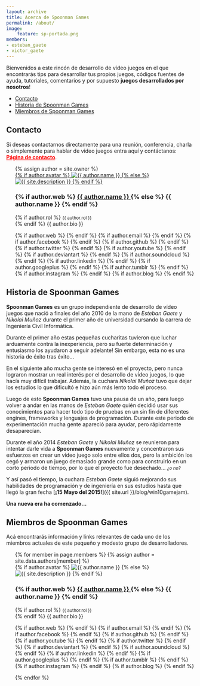 ```yaml
---
layout: archive
title: Acerca de Spoonman Games
permalink: /about/
image:
    feature: sp-portada.png
members:
- esteban_gaete
- victor_gaete
---
```


Bienvenidos a este rincón de desarrollo de vídeo juegos en el que encontrarás
tips para desarrollar tus propios juegos, códigos fuentes de ayuda, tutoriales,
comentarios y por supuesto **juegos desarrollados por nosotros**!

<nav class="toc">
    <ul id="markdown-toc">
      <li><a href="#tres">Contacto</a></li>
      <li><a href="#uno">Historia de Spoonman Games</a></li>
      <li><a href="#dos">Miembros de Spoonman Games</a></li>
    </ul>
</nav>

<h2 id="tres" class="ribbon">Contacto</h2>

Si deseas contactarnos directamente para una reunión, conferencia, charla o 
simplemente para hablar de vídeo juegos entra aquí y contáctanos:
<a href="{{ site.url }}/contact/" style="color: red;"><strong>Página de contacto</strong></a>.

<div class="miembros-spoonman">
    <div class="page-footer">
        <ul style="list-style-type: none;">
            {% assign author = site.owner %}                
            <div class="author-image">
                <a href="{{ site.url }}/contact/">
                    {% if author.avatar %}
                       <img src="{{ site.url }}/images/{{ author.avatar }}" alt="{{ author.name }}"/>
                    {% else %}
                        <img src="{{ site.url }}/images/{{ site.owner.avatar }}" alt="{{ site.description }}"/>
                    {% endif %}
                </a>
            </div><!-- ./author-image -->
            <div class="author-content">
                <h3 class="author-name" >
                    {% if author.web %}
                        <a href="{{ site.url }}/contact/" itemprop="author">
                            {{ author.name }}
                        </a>
                    {% else %}
                        <span itemprop="author">{{ author.name }}</span>
                    {% endif %}
                </h3>
                <p class="author-bio">
                    {% if author.rol %}
                        <small>{{ author.rol }}</small><br>
                    {% endif %}
                    {{ author.bio }}
                </p>                    
                <p class="author-social">
                    {% if author.web %}
                        <a href="http://{{ author.web }}" class="badge"><i class="fa fa-home" aria-hidden="true"></i></a>
                    {% endif %}
                    {% if author.email %}
                        <a href="{{ site.url }}/contact/" class="badge inverse"><i class="fa fa-envelope" aria-hidden="true"></i></a>
                    {% endif %}
                    {% if author.facebook %}
                        <a href="https://www.facebook.com/{{ author.facebook }}" class="badge info"><i class="fa fa-facebook" aria-hidden="true"></i></a>
                    {% endif %}
                    {% if author.github %}
                        <a href="https://github.com/{{ author.github }}" class="badge"><i class="fa fa-git" aria-hidden="true"></i></a>
                    {% endif %}
                    {% if author.twitter %}
                        <a href="https://twitter.com/{{ author.twitter }}" class="badge info"><i class="fa fa-twitter" aria-hidden="true"></i></a>
                    {% endif %}
                    {% if author.youtube %}
                        <a href="https://www.youtube.com/channel/{{ author.youtube }}" class="badge danger"><i class="fa fa-youtube-play" aria-hidden="true"></i></a>
                    {% endif %}
                    {% if author.deviantart %}
                        <a href="https://www.{{ author.deviantart }}.deviantart.com/" class="badge success"><i class="fa fa-deviantart" aria-hidden="true"></i></a>
                    {% endif %}
                    {% if author.soundcloud %}
                        <a href="https://www.soundcloud.com/{{ author.soundcloud }}" class="badge danger"><i class="fa fa-soundcloud" aria-hidden="true"></i></a>
                    {% endif %}
                    {% if author.linkedin %}
                        <a href="https://cl.linkedin.com/{{ author.linkedin }}" class="badge info"><i class="fa fa-linkedin" aria-hidden="true"></i></a>
                    {% endif %}
                    {% if author.googleplus %}
                        <a href="https://plus.google.com/u/0/{{ author.googleplus }}" class="badge danger"><i class="fa fa-google-plus" aria-hidden="true"></i></a>
                    {% endif %}
                    {% if author.tumblr %}
                        <a href="https://{{ author.tumblr }}.tumblr.com" class="badge info"><i class="fa fa-tumblr" aria-hidden="true"></i></a>
                    {% endif %}
                    {% if author.instagram %}
                        <a href="https://instagram.com/{{ author.instagram }}" class="badge success"><i class="fa fa-instagram" aria-hidden="true"></i></a>
                    {% endif %}
                    {% if author.blog %}
                        <a href="https://{{ author.blog }}" class="badge"><i class="fa fa-rss" aria-hidden="true"></i></a>
                    {% endif %}
                </p>
            </div><!-- ./author-content -->
        </ul>
    </div>
</div>

<h2 id="uno" class="ribbon">Historia de Spoonman Games</h2>

**Spoonman Games** es un grupo independiente de desarrollo de vídeo juegos que 
nació a finales del año 2010 de la mano de *Esteban Gaete* y *Nikolai Muñoz* 
durante el primer año de universidad cursando la carrera de Ingeniería Civil Informática.

Durante el primer año estas pequeñas cucharitas tuvieron que luchar arduamente
contra la inexperiencia, pero su fuerte determinación y entusiasmo los ayudaron
a seguir adelante! Sin embargo, esta no es una historia de éxito tras éxito... 

En el siguiente año mucha gente se interesó en el proyecto, pero nunca 
lograron mostrar un real interés por el desarrollo de vídeo juegos, lo que 
hacía muy difícil trabajar. Además, la cuchara *Nikolai Muñoz* tuvo 
que dejar los estudios lo que dificultó e hizo aún más lento todo el proceso.

Luego de esto **Spoonman Games** tuvo una pausa de un año, para luego volver a
andar en las manos de *Esteban Gaete* quién decidió usar sus conocimientos
para hacer todo tipo de pruebas en un sin fin de diferentes engines, frameworks
y lenguajes de programación. Durante este periodo de experimentación mucha 
gente apareció para ayudar, pero rápidamente desaparecían.

Durante el año 2014 *Esteban Gaete* y *Nikolai Muñoz* se reunieron para 
intentar darle vida a **Spoonman Games** nuevamente y concentraron sus 
esfuerzos en crear un vídeo juego solo entre ellos dos, pero la ambición los
cegó y armaron un juego demasiado grande como para construirlo en un corto
periodo de tiempo, por lo que el proyecto fue desechado...
<small>*¿o no?*</small>

Y así pasó el tiempo, la cuchara *Esteban Gaete* siguió mejorando sus 
habilidades de programación y de ingeniería en sus estudios hasta que llegó
la gran fecha [**¡15 Mayo del 2015!**]({{ site.url }}/blog/win10gamejam).

**Una nueva era ha comenzado...**

<h2 id="dos" class="ribbon">Miembros de Spoonman Games</h2>

Acá encontrarás información y links relevantes de cada uno de los miembros
actuales de este pequeño y modesto grupo de desarrolladores.

<div class="miembros-spoonman">
    <div class="page-footer">
        <ul style="list-style-type: none;">
            {% for member in page.members %}
                {% assign author = site.data.authors[member] %}                
                <div class="author-image">
                    {% if author.avatar %}
                       <img src="{{ site.url }}/images/{{ author.avatar }}" alt="{{ author.name }}"/>
                    {% else %}
                        <img src="{{ site.url }}/images/{{ site.owner.avatar }}" alt="{{ site.description }}"/>
                    {% endif %}
                </div><!-- ./author-image -->
                <div class="author-content">
                    <h3 class="author-name" >
                        {% if author.web %}
                            <a href="http://{{ author.web }}" itemprop="author">
                                {{ author.name }}
                            </a>
                        {% else %}
                            <span itemprop="author">{{ author.name }}</span>
                        {% endif %}
                    </h3>
                    <p class="author-bio">
                        {% if author.rol %}
                            <small>{{ author.rol }}</small><br>
                        {% endif %}
                        {{ author.bio }}
                    </p>                    
                    <p class="author-social">
                        {% if author.web %}
                            <a href="http://{{ author.web }}" class="badge"><i class="fa fa-home" aria-hidden="true"></i></a>
                        {% endif %}
                        {% if author.email %}
                            <a href="mailto:{{ author.email }}" class="badge inverse"><i class="fa fa-envelope" aria-hidden="true"></i></a>
                        {% endif %}
                        {% if author.facebook %}
                            <a href="https://www.facebook.com/{{ author.facebook }}" class="badge info"><i class="fa fa-facebook" aria-hidden="true"></i></a>
                        {% endif %}
                        {% if author.github %}
                            <a href="https://github.com/{{ author.github }}" class="badge"><i class="fa fa-git" aria-hidden="true"></i></a>
                        {% endif %}
                        {% if author.youtube %}
                            <a href="https://www.youtube.com/channel/{{ author.youtube }}" class="badge danger"><i class="fa fa-youtube-play" aria-hidden="true"></i></a>
                        {% endif %}
                        {% if author.twitter %}
                            <a href="https://twitter.com/{{ author.twitter }}" class="badge info"><i class="fa fa-twitter" aria-hidden="true"></i></a>
                        {% endif %}
                        {% if author.deviantart %}
                            <a href="https://www.{{ author.deviantart }}.deviantart.com/" class="badge success"><i class="fa fa-deviantart" aria-hidden="true"></i></a>
                        {% endif %}
                        {% if author.soundcloud %}
                            <a href="https://www.soundcloud.com/{{ author.soundcloud }}" class="badge danger"><i class="fa fa-soundcloud" aria-hidden="true"></i></a>
                        {% endif %}
                        {% if author.linkedin %}
                            <a href="https://cl.linkedin.com/{{ author.linkedin }}" class="badge info"><i class="fa fa-linkedin" aria-hidden="true"></i></a>
                        {% endif %}
                        {% if author.googleplus %}
                            <a href="https://plus.google.com/u/0/{{ author.googleplus }}" class="badge danger"><i class="fa fa-google-plus" aria-hidden="true"></i></a>
                        {% endif %}
                        {% if author.tumblr %}
                            <a href="https://{{ author.tumblr }}.tumblr.com" class="badge info"><i class="fa fa-tumblr" aria-hidden="true"></i></a>
                        {% endif %}
                        {% if author.instagram %}
                            <a href="https://instagram.com/{{ author.instagram }}" class="badge success"><i class="fa fa-instagram" aria-hidden="true"></i></a>
                        {% endif %}
                        {% if author.blog %}
                            <a href="https://{{ author.blog }}" class="badge"><i class="fa fa-rss" aria-hidden="true"></i></a>
                        {% endif %}
                    </p>
                </div><!-- ./author-content -->
            {% endfor %}
        </ul>
    </div>
</div>
